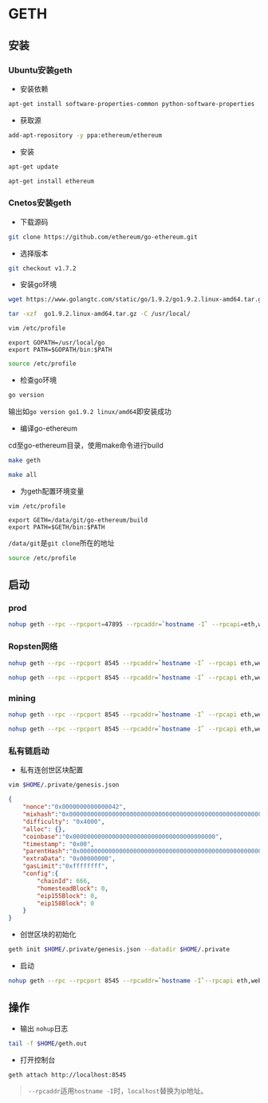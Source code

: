 # GETH

## 安装

### Ubuntu安装geth

* 安装依赖

```bash
apt-get install software-properties-common python-software-properties
```

* 获取源

```bash
add-apt-repository -y ppa:ethereum/ethereum
```

* 安装

```bash
apt-get update
```

```bash
apt-get install ethereum
```

### Cnetos安装geth

* 下载源码

```bash
git clone https://github.com/ethereum/go-ethereum.git
```

* 选择版本

```bash
git checkout v1.7.2
```

* 安装go环境

```bash
wget https://www.golangtc.com/static/go/1.9.2/go1.9.2.linux-amd64.tar.gz
```

```bash
tar -xzf  go1.9.2.linux-amd64.tar.gz -C /usr/local/
```
```bash
vim /etc/profile
```

```text
export GOPATH=/usr/local/go
export PATH=$GOPATH/bin:$PATH
```

```bash
source /etc/profile
```

* 检查go环境

```bash
go version
```

输出如`go version go1.9.2 linux/amd64`即安装成功

* 编译go-ethereum

cd至go-ethereum目录，使用make命令进行build

```bash
make geth
```

```bash
make all
```

* 为geth配置环境变量

```text
vim /etc/profile
```

```text
export GETH=/data/git/go-ethereum/build
export PATH=$GETH/bin:$PATH
```

`/data/git`是`git clone`所在的地址

```bash
source /etc/profile
```

## 启动

### prod

```bash
nohup geth --rpc --rpcport=47895 --rpcaddr=`hostname -I` --rpcapi=eth,web3,admin,personal,net,miner,txpool,debug --datadir=/data --keystore=$HOME/.ethereum/keystore > $HOME/geth.out &
```

### Ropsten网络

```bash
nohup geth --rpc --rpcport 8545 --rpcaddr=`hostname -I` --rpcapi eth,web3,admin,personal,net,miner,txpool,debug --datadir=$HOME/.ropsten --testnet --bootnodes "enode://4ff542002eb13116edcbd6021d7e4fd79e5c95937f45cfb3e9f259442aa50831216d1752d3325393457fad48b74792a872853088b98d5ded0845fbaafdc7eb4a@47.75.177.252:30303" > $HOME/geth.out & 
```

```bash
nohup geth --rpc --rpcport 8545 --rpcaddr=`hostname -I` --rpcapi eth,web3,admin,personal,net,miner,txpool,debug --datadir=$HOME/.ropsten --testnet > $HOME/geth.out &
```

### mining

```bash
nohup geth --rpc --rpcport 8545 --rpcaddr=`hostname -I` --rpcapi eth,web3,admin,personal,net,miner,txpool,debug --datadir=$HOME/.geth --bootnodes "enode://85ecdb3820a5cfed82b89f725c71855a4e0aafc5fce6b251baf67d8e5262e08e9d713082ef5e6ca70710fb682216f3083c9e2f58784258524fda3041a431185e@192.168.1.200:31313,enode://6332792c4a00e3e4ee0926ed89e0d27ef985424d97b6a45bf0f23e51f0dcb5e66b875777506458aea7af6f9e4ffb69f43f3778ee73c81ed9d34c51c4b16b0b0f@52.232.243.152:30303,enode://94c15d1b9e2fe7ce56e458b9a3b672ef11894ddedd0c6f247e0f1d3487f52b66208fb4aeb8179fce6e3a749ea93ed147c37976d67af557508d199d9594c35f09@192.81.208.223:30303" > $HOME/geth.out & 
```

```bash
nohup geth --rpc --rpcport 8545 --rpcaddr=`hostname -I` --rpcapi eth,web3,admin,personal,net,miner,txpool,debug --datadir=$HOME/.geth > $HOME/geth.out &
```


### 私有链启动

* 私有连创世区块配置

```bash
vim $HOME/.private/genesis.json
```

```json
{
	"nonce":"0x0000000000000042",
	"mixhash":"0x0000000000000000000000000000000000000000000000000000000000000000",
	"difficulty": "0x4000",
	"alloc": {},
	"coinbase":"0x0000000000000000000000000000000000000000",
	"timestamp": "0x00",
	"parentHash":"0x0000000000000000000000000000000000000000000000000000000000000000",
	"extraData": "0x00000000",
	"gasLimit":"0xffffffff",
	"config":{
		"chainId": 666,
		"homesteadBlock": 0,
		"eip155Block": 0,
		"eip158Block": 0
	}
}
```

* 创世区块的初始化

```bash
geth init $HOME/.private/genesis.json --datadir $HOME/.private
```

* 启动

```bash
nohup geth --rpc --rpcport 8545 --rpcaddr=`hostname -I`--rpcapi eth,web3,admin,personal,net,miner,txpool,debug --datadir=$HOME/.ropsten --networkid 3  > $HOME/geth.out & 
```

## 操作

* 输出 `nohup`日志

```bash
tail -f $HOME/geth.out
```

* 打开控制台

```bash
geth attach http://localhost:8545
```

>`--rpcaddr`适用`hostname -I`时，`localhost`替换为ip地址。
